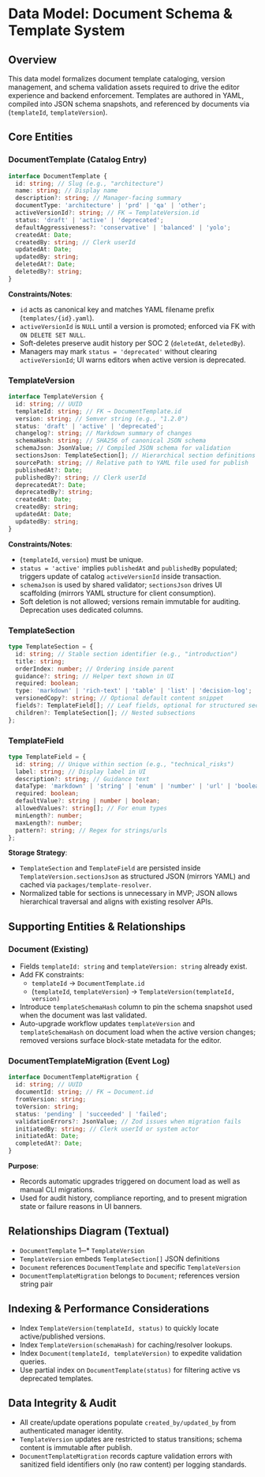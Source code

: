 # Data Model: Document Schema & Template System

## Overview

This data model formalizes document template cataloging, version management, and
schema validation assets required to drive the editor experience and backend
enforcement. Templates are authored in YAML, compiled into JSON schema
snapshots, and referenced by documents via (`templateId`, `templateVersion`).

## Core Entities

### DocumentTemplate (Catalog Entry)

```typescript
interface DocumentTemplate {
  id: string; // Slug (e.g., "architecture")
  name: string; // Display name
  description?: string; // Manager-facing summary
  documentType: 'architecture' | 'prd' | 'qa' | 'other';
  activeVersionId?: string; // FK → TemplateVersion.id
  status: 'draft' | 'active' | 'deprecated';
  defaultAggressiveness?: 'conservative' | 'balanced' | 'yolo';
  createdAt: Date;
  createdBy: string; // Clerk userId
  updatedAt: Date;
  updatedBy: string;
  deletedAt?: Date;
  deletedBy?: string;
}
```

**Constraints/Notes**:

- `id` acts as canonical key and matches YAML filename prefix
  (`templates/{id}.yaml`).
- `activeVersionId` is `NULL` until a version is promoted; enforced via FK with
  `ON DELETE SET NULL`.
- Soft-deletes preserve audit history per SOC 2 (`deletedAt`, `deletedBy`).
- Managers may mark `status = 'deprecated'` without clearing `activeVersionId`;
  UI warns editors when active version is deprecated.

### TemplateVersion

```typescript
interface TemplateVersion {
  id: string; // UUID
  templateId: string; // FK → DocumentTemplate.id
  version: string; // Semver string (e.g., "1.2.0")
  status: 'draft' | 'active' | 'deprecated';
  changelog?: string; // Markdown summary of changes
  schemaHash: string; // SHA256 of canonical JSON schema
  schemaJson: JsonValue; // Compiled JSON schema for validation
  sectionsJson: TemplateSection[]; // Hierarchical section definitions
  sourcePath: string; // Relative path to YAML file used for publish
  publishedAt?: Date;
  publishedBy?: string; // Clerk userId
  deprecatedAt?: Date;
  deprecatedBy?: string;
  createdAt: Date;
  createdBy: string;
  updatedAt: Date;
  updatedBy: string;
}
```

**Constraints/Notes**:

- (`templateId`, `version`) must be unique.
- `status = 'active'` implies `publishedAt` and `publishedBy` populated;
  triggers update of catalog `activeVersionId` inside transaction.
- `schemaJson` is used by shared validator; `sectionsJson` drives UI scaffolding
  (mirrors YAML structure for client consumption).
- Soft deletion is not allowed; versions remain immutable for auditing.
  Deprecation uses dedicated columns.

### TemplateSection

```typescript
type TemplateSection = {
  id: string; // Stable section identifier (e.g., "introduction")
  title: string;
  orderIndex: number; // Ordering inside parent
  guidance?: string; // Helper text shown in UI
  required: boolean;
  type: 'markdown' | 'rich-text' | 'table' | 'list' | 'decision-log';
  versionedCopy?: string; // Optional default content snippet
  fields?: TemplateField[]; // Leaf fields, optional for structured sections
  children?: TemplateSection[]; // Nested subsections
};
```

### TemplateField

```typescript
type TemplateField = {
  id: string; // Unique within section (e.g., "technical_risks")
  label: string; // Display label in UI
  description?: string; // Guidance text
  dataType: 'markdown' | 'string' | 'enum' | 'number' | 'url' | 'boolean';
  required: boolean;
  defaultValue?: string | number | boolean;
  allowedValues?: string[]; // For enum types
  minLength?: number;
  maxLength?: number;
  pattern?: string; // Regex for strings/urls
};
```

**Storage Strategy**:

- `TemplateSection` and `TemplateField` are persisted inside
  `TemplateVersion.sectionsJson` as structured JSON (mirrors YAML) and cached
  via `packages/template-resolver`.
- Normalized table for sections is unnecessary in MVP; JSON allows hierarchical
  traversal and aligns with existing resolver APIs.

## Supporting Entities & Relationships

### Document (Existing)

- Fields `templateId: string` and `templateVersion: string` already exist.
- Add FK constraints:
  - `templateId` → `DocumentTemplate.id`
  - (`templateId`, `templateVersion`) → `TemplateVersion(templateId, version)`
- Introduce `templateSchemaHash` column to pin the schema snapshot used when the
  document was last validated.
- Auto-upgrade workflow updates `templateVersion` and `templateSchemaHash` on
  document load when the active version changes; removed versions surface
  block-state metadata for the editor.

### DocumentTemplateMigration (Event Log)

```typescript
interface DocumentTemplateMigration {
  id: string; // UUID
  documentId: string; // FK → Document.id
  fromVersion: string;
  toVersion: string;
  status: 'pending' | 'succeeded' | 'failed';
  validationErrors?: JsonValue; // Zod issues when migration fails
  initiatedBy: string; // Clerk userId or system actor
  initiatedAt: Date;
  completedAt?: Date;
}
```

**Purpose**:

- Records automatic upgrades triggered on document load as well as manual CLI
  migrations.
- Used for audit history, compliance reporting, and to present migration state
  or failure reasons in UI banners.

## Relationships Diagram (Textual)

- `DocumentTemplate` 1─\* `TemplateVersion`
- `TemplateVersion` embeds `TemplateSection[]` JSON definitions
- `Document` references `DocumentTemplate` and specific `TemplateVersion`
- `DocumentTemplateMigration` belongs to `Document`; references version string
  pair

## Indexing & Performance Considerations

- Index `TemplateVersion(templateId, status)` to quickly locate active/published
  versions.
- Index `TemplateVersion(schemaHash)` for caching/resolver lookups.
- Index `Document(templateId, templateVersion)` to expedite validation queries.
- Use partial index on `DocumentTemplate(status)` for filtering active vs
  deprecated templates.

## Data Integrity & Audit

- All create/update operations populate `created_by/updated_by` from
  authenticated manager identity.
- `TemplateVersion` updates are restricted to status transitions; schema content
  is immutable after publish.
- `DocumentTemplateMigration` records capture validation errors with sanitized
  field identifiers only (no raw content) per logging standards.
